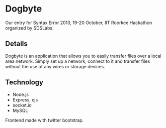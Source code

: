 # Dogbyte

Our entry for Syntax Error 2013, 19-20 October, IIT Roorkee Hackathon organized by SDSLabs.

## Details

Dogbyte is an application that allows you to easily transfer files over a local area network. Simply set up a network, connect to it and transfer files without the use of any wires or storage devices.

## Technology

* Node.js
* Express, ejs
* socket.io
* MySQL

Frontend made with twitter bootstrap.
